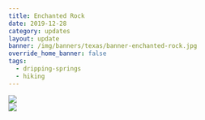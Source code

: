 ```yaml
---
title: Enchanted Rock
date: 2019-12-28
category: updates
layout: update
banner: /img/banners/texas/banner-enchanted-rock.jpg
override_home_banner: false
tags:
  - dripping-springs
  - hiking
---
```


<img src="{{ site.cdn }}/img/updates/texas/enchanted-rock-1.jpg" />
<br/>
<img src="{{ site.cdn }}/img/updates/texas/enchanted-rock-2.jpg" />
